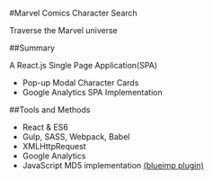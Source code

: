 #Marvel Comics Character Search

Traverse the Marvel universe

##Summary

A React.js Single Page Application(SPA)

- Pop-up Modal Character Cards
- Google Analytics SPA Implementation

##Tools and Methods

- React &amp; ES6
- Gulp, SASS, Webpack, Babel
- XMLHttpRequest
- Google Analytics
- JavaScript MD5 implementation [(blueimp plugin)](https://github.com/blueimp/JavaScript-MD5 "blueimp")
